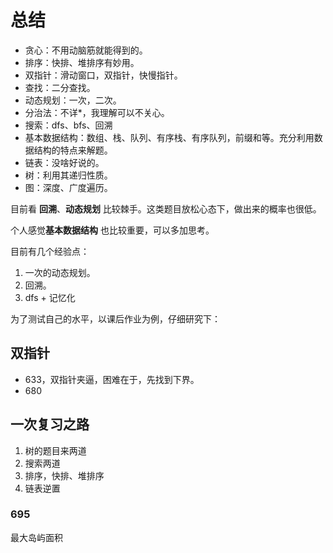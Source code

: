 # 总结

- 贪心：不用动脑筋就能得到的。
- 排序：快排、堆排序有妙用。
- 双指针：滑动窗口，双指针，快慢指针。
- 查找：二分查找。
- 动态规划：一次，二次。
- 分治法：不详*，我理解可以不关心。
- 搜索：dfs、bfs、回溯
- 基本数据结构：数组、栈、队列、有序栈、有序队列，前缀和等。充分利用数据结构的特点来解题。
- 链表：没啥好说的。
- 树：利用其递归性质。
- 图：深度、广度遍历。


目前看 **回溯**、**动态规划** 比较棘手。这类题目放松心态下，做出来的概率也很低。

个人感觉**基本数据结构** 也比较重要，可以多加思考。

目前有几个经验点：
1. 一次的动态规划。
2. 回溯。
3. dfs + 记忆化


为了测试自己的水平，以课后作业为例，仔细研究下：

## 双指针

- 633，双指针夹逼，困难在于，先找到下界。
- 680

## 一次复习之路

1. 树的题目来两道
2. 搜索两道
3. 排序，快排、堆排序
4. 链表逆置


### 695 

最大岛屿面积



 